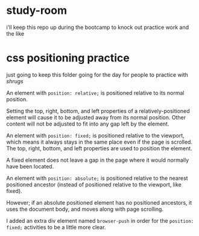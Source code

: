 # study-room
i'll keep this repo up during the bootcamp to knock out practice work and the like

# css positioning practice
just going to keep this folder going for the day for people to practice with *shrugs*

An element with ```position: relative;``` is positioned relative to its normal position.

Setting the top, right, bottom, and left properties of a relatively-positioned element will cause it to be adjusted away from its normal position. Other content will not be adjusted to fit into any gap left by the element.


An element with ```position: fixed;``` is positioned relative to the viewport, which means it always stays in the same place even if the page is scrolled. The top, right, bottom, and left properties are used to position the element.

A fixed element does not leave a gap in the page where it would normally have been located.


An element with ```position: absolute;``` is positioned relative to the nearest positioned ancestor (instead of positioned relative to the viewport, like fixed).

However; if an absolute positioned element has no positioned ancestors, it uses the document body, and moves along with page scrolling.


I added an extra div element named ```browser-push``` in order for the ```position: fixed;``` activities to be a little more clear.
